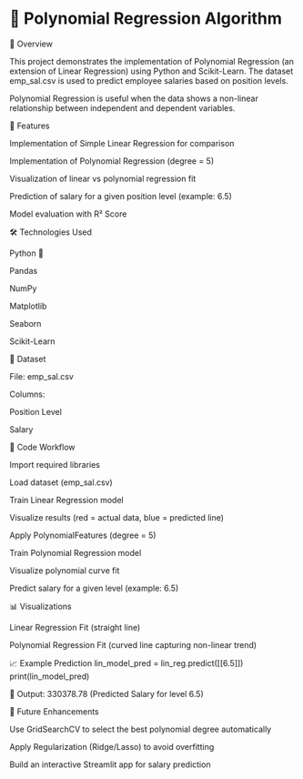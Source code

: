 # 🔢 Polynomial Regression Algorithm
📌 Overview

This project demonstrates the implementation of Polynomial Regression (an extension of Linear Regression) using Python and Scikit-Learn. The dataset emp_sal.csv is used to predict employee salaries based on position levels.

Polynomial Regression is useful when the data shows a non-linear relationship between independent and dependent variables.

🚀 Features

Implementation of Simple Linear Regression for comparison

Implementation of Polynomial Regression (degree = 5)

Visualization of linear vs polynomial regression fit

Prediction of salary for a given position level (example: 6.5)

Model evaluation with R² Score

🛠️ Technologies Used

Python 🐍

Pandas

NumPy

Matplotlib

Seaborn

Scikit-Learn

📂 Dataset

File: emp_sal.csv

Columns:

Position Level

Salary

📜 Code Workflow

Import required libraries

Load dataset (emp_sal.csv)

Train Linear Regression model

Visualize results (red = actual data, blue = predicted line)

Apply PolynomialFeatures (degree = 5)

Train Polynomial Regression model

Visualize polynomial curve fit

Predict salary for a given level (example: 6.5)

📊 Visualizations

Linear Regression Fit (straight line)

Polynomial Regression Fit (curved line capturing non-linear trend)

📈 Example Prediction
lin_model_pred = lin_reg.predict([[6.5]])
print(lin_model_pred)


📌 Output: 330378.78 (Predicted Salary for level 6.5)

🔮 Future Enhancements

Use GridSearchCV to select the best polynomial degree automatically

Apply Regularization (Ridge/Lasso) to avoid overfitting

Build an interactive Streamlit app for salary prediction
